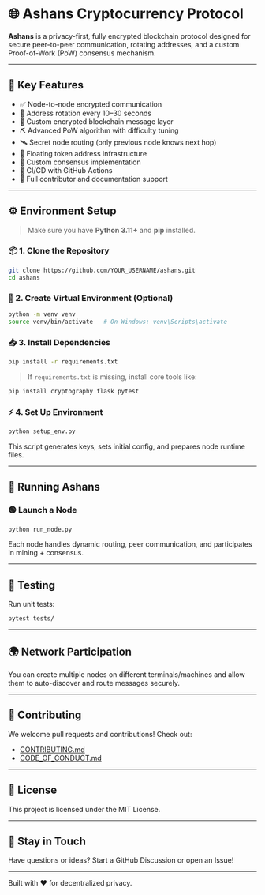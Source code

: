 
# 🌐 Ashans Cryptocurrency Protocol

**Ashans** is a privacy-first, fully encrypted blockchain protocol designed for secure peer-to-peer communication, rotating addresses, and a custom Proof-of-Work (PoW) consensus mechanism.

---

## 🔐 Key Features

- ✅ Node-to-node encrypted communication
- 🔁 Address rotation every 10–30 seconds
- 🧱 Custom encrypted blockchain message layer
- ⛏ Advanced PoW algorithm with difficulty tuning
- 🛰 Secret node routing (only previous node knows next hop)
- 🔁 Floating token address infrastructure
- 📜 Custom consensus implementation
- 🧪 CI/CD with GitHub Actions
- 🧾 Full contributor and documentation support

---

## ⚙️ Environment Setup

> Make sure you have **Python 3.11+** and **pip** installed.

### 📦 1. Clone the Repository

```bash
git clone https://github.com/YOUR_USERNAME/ashans.git
cd ashans
```

### 🧪 2. Create Virtual Environment (Optional)

```bash
python -m venv venv
source venv/bin/activate   # On Windows: venv\Scripts\activate
```

### 📥 3. Install Dependencies

```bash
pip install -r requirements.txt
```

> If `requirements.txt` is missing, install core tools like:
```bash
pip install cryptography flask pytest
```

### ⚡ 4. Set Up Environment

```bash
python setup_env.py
```

This script generates keys, sets initial config, and prepares node runtime files.

---

## 🚀 Running Ashans

### 🟢 Launch a Node

```bash
python run_node.py
```

Each node handles dynamic routing, peer communication, and participates in mining + consensus.

---

## 🧪 Testing

Run unit tests:

```bash
pytest tests/
```

---

## 🌍 Network Participation

You can create multiple nodes on different terminals/machines and allow them to auto-discover and route messages securely.

---

## 🤝 Contributing

We welcome pull requests and contributions! Check out:
- [CONTRIBUTING.md](CONTRIBUTING.md)
- [CODE_OF_CONDUCT.md](CODE_OF_CONDUCT.md)

---

## 📄 License

This project is licensed under the MIT License.

---

## 💬 Stay in Touch

Have questions or ideas? Start a GitHub Discussion or open an Issue!

---

Built with ❤️ for decentralized privacy.
